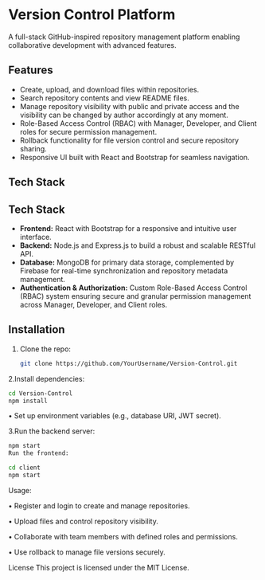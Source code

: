 # Version Control Platform

A full-stack GitHub-inspired repository management platform enabling collaborative development with advanced features.

## Features

- Create, upload, and download files within repositories.  
- Search repository contents and view README files.  
- Manage repository visibility with public and private access and the visibility can be changed by author accordingly at any moment.
- Role-Based Access Control (RBAC) with Manager, Developer, and Client roles for secure permission management.  
- Rollback functionality for file version control and secure repository sharing.  
- Responsive UI built with React and Bootstrap for seamless navigation.

## Tech Stack

## Tech Stack

- **Frontend:** React with Bootstrap for a responsive and intuitive user interface.  
- **Backend:** Node.js and Express.js to build a robust and scalable RESTful API.  
- **Database:** MongoDB for primary data storage, complemented by Firebase for real-time synchronization and repository metadata management.  
- **Authentication & Authorization:** Custom Role-Based Access Control (RBAC) system ensuring secure and granular permission management across Manager, Developer, and Client roles.


## Installation

1. Clone the repo:

   ```bash
   git clone https://github.com/YourUsername/Version-Control.git
2.Install dependencies:

   ```bash
   cd Version-Control
   npm install
  ```
• Set up environment variables (e.g., database URI, JWT secret).

3.Run the backend server:

```bash
npm start
Run the frontend:
```
```bash
cd client
npm start
```
Usage:

• Register and login to create and manage repositories.

• Upload files and control repository visibility.

• Collaborate with team members with defined roles and permissions.

• Use rollback to manage file versions securely.

License
This project is licensed under the MIT License.


